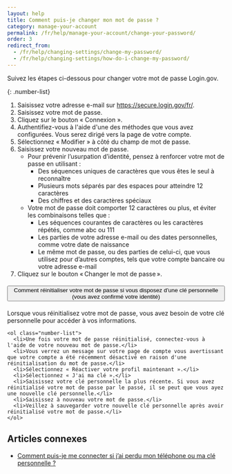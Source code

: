```yaml
---
layout: help
title: Comment puis-je changer mon mot de passe ?
category: manage-your-account
permalink: /fr/help/manage-your-account/change-your-password/
order: 3
redirect_from:
  - /fr/help/changing-settings/change-my-password/
  - /fr/help/changing-settings/how-do-i-change-my-password/
---
```


Suivez les étapes ci-dessous pour changer votre mot de passe Login.gov.

{: .number-list}
1. Saisissez votre adresse e-mail sur <https://secure.login.gov/fr/>.
1. Saisissez votre mot de passe.
1. Cliquez sur le bouton « Connexion ».
1. Authentifiez-vous à l'aide d'une des méthodes que vous avez configurées. Vous serez dirigé vers la page de votre compte.
1. Sélectionnez « Modifier » à côté du champ de mot de passe.
1. Saisissez votre nouveau mot de passe.
   * Pour prévenir l’usurpation d’identité, pensez à renforcer votre mot de passe en utilisant : 
     * Des séquences uniques de caractères que vous êtes le seul à reconnaître 
     * Plusieurs mots séparés par des espaces pour atteindre 12 caractères 
     * Des chiffres et des caractères spéciaux 
   * Votre mot de passe doit comporter 12 caractères ou plus, et éviter les combinaisons telles que :
     * Les séquences courantes de caractères ou les caractères répétés, comme abc ou 111
     * Les parties de votre adresse e-mail ou des dates personnelles, comme votre date de naissance
     * Le même mot de passe, ou des parties de celui-ci, que vous utilisez pour d’autres comptes, tels que votre compte bancaire ou votre adresse e-mail
1. Cliquez sur le bouton « Changer le mot de passe ».

<div class="usa-accordion usa-accordion--bordered margin-y-4">
  <h4 class="usa-accordion__heading">
    <button
      type="button"
      class="usa-accordion__button"
      aria-expanded="false"
      aria-controls="b-a1"
    >
      Comment réinitialiser votre mot de passe si vous disposez d’une clé personnelle (vous avez confirmé votre identité)
    </button>
  </h4>
  <div id="b-a1" class="usa-accordion__content usa-prose">
    Lorsque vous réinitialisez votre mot de passe, vous avez besoin de votre clé personnelle pour accéder à vos informations.

    <ol class="number-list">
      <li>Une fois votre mot de passe réinitialisé, connectez-vous à l'aide de votre nouveau mot de passe.</li>
      <li>Vous verrez un message sur votre page de compte vous avertissant que votre compte a été récemment désactivé en raison d'une réinitialisation du mot de passe.</li>
      <li>Sélectionnez « Réactiver votre profil maintenant ».</li>
      <li>Sélectionnez « J'ai ma clé ».</li>
      <li>Saisissez votre clé personnelle la plus récente. Si vous avez réinitialisé votre mot de passe par le passé, il se peut que vous ayez une nouvelle clé personnelle.</li>
      <li>Saisissez à nouveau votre mot de passe.</li>
      <li>Veillez à sauvegarder votre nouvelle clé personnelle après avoir réinitialisé votre mot de passe.</li>
    </ol>
  </div>
</div>

## Articles connexes

* [Comment puis-je me connecter si j’ai perdu mon téléphone ou ma clé personnelle ?](/fr/help/trouble-signing-in/how-to-sign-in/)
